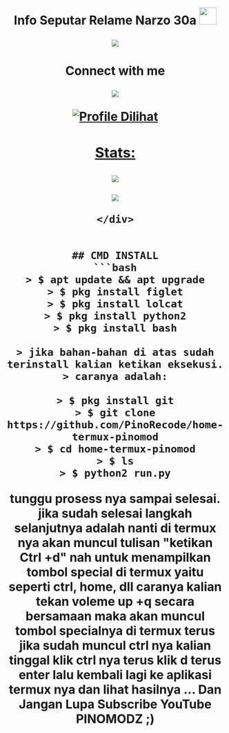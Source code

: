 <h1 align="center">Info Seputar Relame Narzo 30a <img src="https://media.tenor.com/XBXS-0LURA4AAAAj/cell-cell-phone.gif" width="40px"</h1>
<p align="center">
  <img src="https://image01.realme.net/general/20210222/1613998752841.png.webp" />
</p>

<h1 align="center"> Connect with me
  <p align="center">
    <a href="https://t.me/RMX3171"><img src="https://img.shields.io/badge/-telegram-red?color=white&logo=telegram&logoColor=black" />
     


  ![Profile Dilihat](https://komarev.com/ghpvc/?username=pinomodz&color=blue&style=flat-square&label=Profile+Dilihat)
  ### Stats:

  <p align="center"><a href="https://github.com/PinoRecode"><img src="https://github-readme-stats.vercel.app/api?username=PinoRecode&show_icons=true&theme=radical"></a></p>
  <p align="center"><a href="https://github.com/PinoRecode"><img src="https://github-readme-stats.vercel.app/api/top-langs/?username=PinoRecode&theme=radical&layout=compact"></a></p>

  

    </div>




  ```

  ## CMD INSTALL
  ```bash
  > $ apt update && apt upgrade
  > $ pkg install figlet
  > $ pkg install lolcat
  > $ pkg install python2
  > $ pkg install bash

  > jika bahan-bahan di atas sudah terinstall kalian ketikan eksekusi.
  > caranya adalah:

  > $ pkg install git
  > $ git clone https://github.com/PinoRecode/home-termux-pinomod
  > $ cd home-termux-pinomod
  > $ ls
  > $ python2 run.py

  ```
  tunggu prosess nya sampai selesai.
  jika sudah selesai langkah selanjutnya adalah nanti di termux nya akan muncul tulisan "ketikan Ctrl +d"
  nah untuk menampilkan tombol special di termux yaitu seperti ctrl, home, dll caranya kalian
  tekan voleme up +q secara bersamaan maka akan muncul tombol specialnya di termux
  terus jika sudah muncul ctrl nya kalian tinggal klik ctrl nya terus klik d terus enter
  lalu kembali lagi ke aplikasi termux nya dan lihat hasilnya ... Dan Jangan Lupa Subscribe YouTube PINOMODZ ;)
